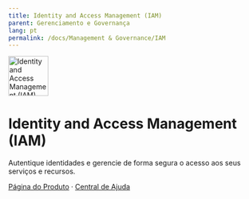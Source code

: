 ```yaml
---
title: Identity and Access Management (IAM)
parent: Gerenciamento e Governança
lang: pt
permalink: /docs/Management & Governance/IAM
---
```


<img src="https://res-static.hc-cdn.cn/cloudbu-site/public/product-banner-icon/ManagementGovernance/IAM.png" width="80" height="80" alt="Identity and Access Management (IAM)">

# Identity and Access Management (IAM)

Autentique identidades e gerencie de forma segura o acesso aos seus serviços e recursos.

[Página do Produto](https://www.huaweicloud.com/intl/pt-br/product/iam.html) &middot;
[Central de Ajuda](https://support.huaweicloud.com/intl/pt-br/iam/index.html)
